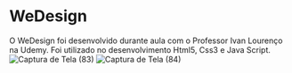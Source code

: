 # WeDesign

O WeDesign foi desenvolvido durante aula com o Professor Ivan Lourenço na Udemy. Foi utilizado no desenvolvimento Html5, Css3 e Java Script.
<br>
![Captura de Tela (83)](https://user-images.githubusercontent.com/108766424/234121499-89224364-9030-47e8-8d2d-dca91d2ecdec.png)
![Captura de Tela (84)](https://user-images.githubusercontent.com/108766424/234121507-4b63c0b8-eda1-4c86-b69f-a2c7dbe698e1.png)
